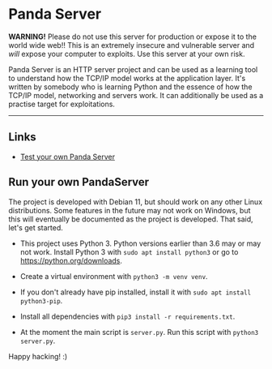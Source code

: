 # **Panda Server**

**WARNING!** Please do not use this server for production or expose it to the world wide web!! This is an extremely insecure and vulnerable server and *will* expose your computer to exploits. Use this server at your own risk.

Panda Server is an HTTP server project and can be used as a learning tool to understand how the TCP/IP model works at the application layer. It's written by somebody who is learning Python and the essence of how the TCP/IP model, networking and servers work. It can additionally be used as a practise target for exploitations.

---

## **Links**
- [Test your own Panda Server](#test-your-own-pandaserver)

## **Run your own PandaServer**
The project is developed with Debian 11, but should work on any other Linux distributions. Some features in the future may not work on Windows, but this will eventually be documented as the project is developed. That said, let's get started.

- This project uses Python 3. Python versions earlier than 3.6 may or may not work. Install Python 3 with `sudo apt install python3` or go to https://python.org/downloads.

- Create a virtual environment with `python3 -m venv venv`.

- If you don't already have pip installed, install it with `sudo apt install python3-pip`.

- Install all dependencies with `pip3 install -r requirements.txt`.

- At the moment the main script is `server.py`. Run this script with `python3 server.py`.

Happy hacking! :)